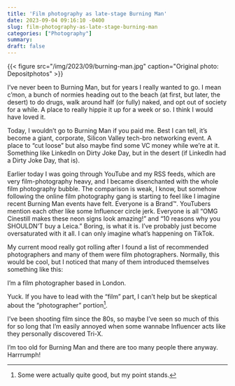 ```yaml
---
title: 'Film photography as late-stage Burning Man'
date: 2023-09-04 09:16:10 -0400
slug: film-photography-as-late-stage-burning-man
categories: ["Photography"]
summary: 
draft: false
---
```


{{< figure src="/img/2023/09/burning-man.jpg" caption="Original photo: Depositphotos" >}}

I’ve never been to Burning Man, but for years I really wanted to go. I mean c’mon, a bunch of normies heading out to the beach (at first, but later, the desert) to do drugs, walk around half (or fully) naked, and opt out of society for a while. A place to really hippie it up for a week or so. I think I would have loved it.

Today, I wouldn’t go to Burning Man if you paid me. Best I can tell, it’s become a giant, corporate, Silicon Valley tech-bro networking event. A place to “cut loose” but also maybe find some VC money while we’re at it. Something like LinkedIn on Dirty Joke Day, but in the desert (if LinkedIn had a Dirty Joke Day, that is).

Earlier today I was going through YouTube and my RSS feeds, which are very film-photography heavy, and I became disenchanted with the whole film photography bubble. The comparison is weak, I know, but somehow following the online film photography gang is starting to feel like I imagine recent Burning Man events have felt. Everyone is a Brand™. YouTubers mention each other like some Influencer circle jerk. Everyone is all “OMG Cinestill makes these neon signs look amazing!” and “10 reasons why you SHOULDN’T buy a Leica.” Boring, is what it is. I’ve probably just become oversaturated with it all. I can only imagine what’s happening on TikTok.

My current mood really got rolling after I found a list of recommended photographers and many of them were film photographers. Normally, this would be cool, but I noticed that many of them introduced themselves something like this:

I’m a film photographer based in London.

Yuck. If you have to lead with the “film” part, I can’t help but be skeptical about the “photographer” portion[^1].

I’ve been shooting film since the 80s, so maybe I’ve seen so much of this for so long that I’m easily annoyed when some wannabe Influencer acts like they personally discovered Tri-X.

I’m too old for Burning Man and there are too many people there anyway. Harrrumph!

[^1]: Some were actually quite good, but my point stands.
